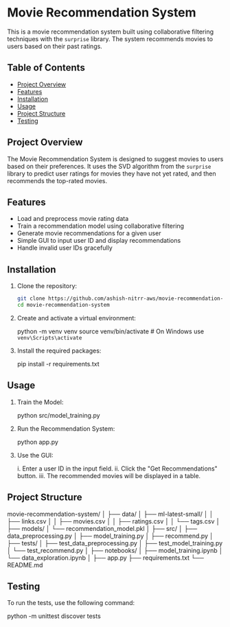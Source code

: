 # Movie Recommendation System

This is a movie recommendation system built using collaborative filtering techniques with the `surprise` library. The system recommends movies to users based on their past ratings.

## Table of Contents

- [Project Overview](#project-overview)
- [Features](#features)
- [Installation](#installation)
- [Usage](#usage)
- [Project Structure](#project-structure)
- [Testing](#testing)


## Project Overview

The Movie Recommendation System is designed to suggest movies to users based on their preferences. It uses the SVD algorithm from the `surprise` library to predict user ratings for movies they have not yet rated, and then recommends the top-rated movies.

## Features

- Load and preprocess movie rating data
- Train a recommendation model using collaborative filtering
- Generate movie recommendations for a given user
- Simple GUI to input user ID and display recommendations
- Handle invalid user IDs gracefully

## Installation

1. Clone the repository:
   ```sh
   git clone https://github.com/ashish-nitrr-aws/movie-recommendation-system.git
   cd movie-recommendation-system

2. Create and activate a virtual environment:

    python -m venv venv
    source venv/bin/activate  # On Windows use `venv\Scripts\activate`

3. Install the required packages:

    pip install -r requirements.txt

## Usage

1. Train the Model:
    
    python src/model_training.py

2. Run the Recommendation System:

    python app.py

3. Use the GUI:

   i. Enter a user ID in the input field.
   ii. Click the "Get Recommendations" button.
   iii. The recommended movies will be displayed in a table.

## Project Structure

movie-recommendation-system/
│
├── data/
│   ├── ml-latest-small/
│   │   ├── links.csv
│   │   ├── movies.csv
│   │   ├── ratings.csv
│   │   └── tags.csv
│
├── models/
│   └── recommendation_model.pkl
│
├── src/
│   ├── data_preprocessing.py
│   ├── model_training.py
│   ├── recommend.py
│
├── tests/
│   ├── test_data_preprocessing.py
│   ├── test_model_training.py
│   └── test_recommend.py
│
├── notebooks/
│   ├── model_training.ipynb
│   └── data_exploration.ipynb
│
├── app.py
├── requirements.txt
└── README.md

## Testing

To run the tests, use the following command:

python -m unittest discover tests


